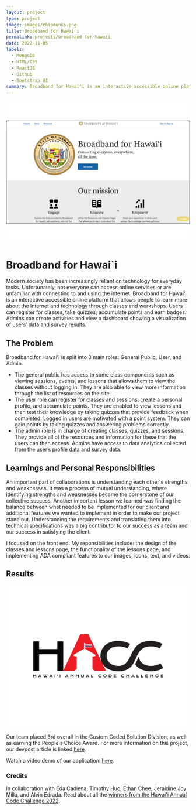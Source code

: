 ```yaml
---
layout: project
type: project
image: images/chipmunks.png
title: Broadband for Hawai`i
permalink: projects/broadband-for-hawaii
date: 2022-11-05
labels:
  - MongoDB
  - HTML/CSS
  - ReactJS
  - Github
  - Bootstrap UI
summary: Broadband for Hawaiʻi is an interactive accessible online platform that allows people to learn more about the internet. Developed for the Hawai'i Annual Code Challenge 2022.
---
```

<p>
<img src="../images/Broadband-homepage.png" class="img-fluid"/>
</p>

# Broadband for Hawai`i

Modern society has been increasingly reliant on technology for everyday tasks. Unfortunately, not everyone can access online services or are unfamiliar with connecting to and using the internet. Broadband for Hawaiʻi is an interactive accessible online platform that allows people to learn more about the internet and technology through classes and workshops. Users can register for classes, take quizzes, accumulate points and earn badges. Admins can create activities and view a dashboard showing a visualization of users’ data and survey results.

## The Problem

Broadband for Hawaiʻi is split into 3 main roles: General Public, User, and Admin. 
- The general public has access to some class components such as viewing sessions, events, and lessons that allows them to view the classes without logging in. They are also able to view more information through the list of resources on the site.
- The user role can register for classes and sessions, create a personal profile, and accumulate points. They are enabled to view lessons and then test their knowledge by taking quizzes that provide feedback when completed. Logged in users are motivated with a point system. They can gain points by taking quizzes and answering problems correctly.
- The admin role is in charge of creating classes, quizzes, and sessions. They provide all of the resources and information for these that the users can then access. Admins have access to data analytics collected from the user’s profile data and survey data.

## Learnings and Personal Responsibilities

An important part of collaborations is understanding each other's strengths and weaknesses. It was a process of mutual understanding, where identifying strengths and weaknesses became the cornerstone of our collective success. Another important lesson we learned was finding the balance between what needed to be implemented for our client and additional features we wanted to implement in order to make our project stand out. Understanding the requirements and translating them into technical specifications was a big contributor to our success as a team and our success in satisfying the client.

I focused on the front end. My reponsibilities include: the design of the classes and lessons page, the functionality of the lessons page, and implementing ADA compliant features to our images, icons, text, and videos. 

## Results
<p>
<img src="../images/HACC-logo.png" class="img-fluid"/>
</p>
Our team placed 3rd overall in the Custom Coded Solution Division, as well as earning the People's Choice Award. For more information on this project, our devpost article is linked <a href="https://devpost.com/software/chipmunks">here</a>. 

Watch a video demo of our application: <a href="https://www.youtube.com/watch?v=ICR5q8FrtbE&feature=emb_logo">here</a>.

### Credits

In collaboration with Eda Cadiena, Timothy Huo, Ethan Chee, Jeraldine Joy Milla, and Alvin Edrada.
Read about all the <a href="https://www.ics.hawaii.edu/2022/12/big-wins-for-ics-students-at-hawaii-annual-code-challenge/">winners from the Hawai'i Annual Code Challenge 2022</a>.
